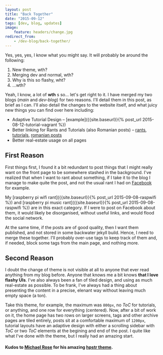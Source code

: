 ```yaml
---
layout: post
title: "Back Together"
date: "2015-09-12"
tags: [dev, blog, updates]
image:
    feature: headers/change.jpg
redirect_from:
    - /dev-blog/back-together/
---
```


Yes, yes, yes, I know what you might say. It will probably be around the following:

1. New theme, wth?
2. Merging dev and normal, wth?
3. Why is this so flashy, wht?
4. ...wth?

Yeah, I know, a lot of **wth** s so... let's get right to it. I have merged my two blogs (*main* and *dev-blog*) for two reasons. I'll detail them in this post, as brief as I can. I'll also detail the changes to the website itself, and what juicy new things you can find over here including:

- Adaptive Tutorial Design – [example]({{site.baseurl}}{% post_url 2015-08-12-tutorial-vagrant %})
- Better linking for Rants and Tutorials (also Romanian posts) – [rants]({{site.baseurl}}/rants), [tutorials]({{site.baseurl}}/tutorials), [romanian posts]({{site.baseurl}}/romanian)
- Better real-estate usage on all pages

<!--more-->

## First Reason

First things first, I found it a bit redundant to post things that I might really want on the front page to be somewhere stashed in the background. I've realized that when I want to rant about something, if I take it to the blog I manage to make quite the post, and not the usual rant I had on [Facebook](http://facebook.com) for example.

My [raspberry pi wifi rant]({{site.baseurl}}{% post_url 2015-09-08-raspwifi %}) and [raspberry pi music rant]({{site.baseurl}}{% post_url 2015-09-08-raspwifi %}) are in this exact category. If I were to post on Facebook about them, it would likely be disorganised, without useful links, and would flood the social network.

At the same time, if the posts are of good quality, then I want them published, and not stored in some backwater jekyll build. Hence, I need to merge these together. I'll probably over-use tags to keep track of them and, if needed, block some tags from the main page, and nothing more.


## Second Reason

I doubt the change of theme is not visible at all to anyone that ever read anything from my blog before. Anyone that knows me a bit knows **that I love flashy UIs**. I've also always been a fan of tiled design, and using as much real-estate as possible. To be frank, I've always had a thing about presenting the content in a precise, elenant way without leaving much empty space (a ton).

Take this theme, for example, the maximum was `800px`, no *ToC* for tutorials, or anything, and one row for everything (centered). Now, after a bit of work on it, the home page has two rows on larger screens, tags and other archive pages are tiled entirely, posts sit at a comfortable maximum of `1200px`, tutorial layouts have an adaptive design with either a scrolling sidebar with *ToC* or two *ToC* elements at the begining and end of the post. I quite like what I've done with the theme, but I really had an amazing start.

#### Kudos to [Michael Rose](https://github.com/mmistakes) for his amazing [hpstr theme](https://github.com/mmistakes/hpstr-jekyll-theme).
